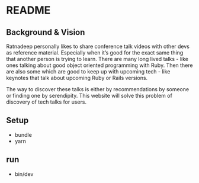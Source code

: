 # README

## Background & Vision

Ratnadeep personally likes to share conference talk videos with other devs as reference material. Especially when it’s good for the exact same thing that another person is trying to learn. There are many long lived talks - like ones talking about good object oriented programming with Ruby. Then there are also some which are good to keep up with upcoming tech - like keynotes that talk about upcoming Ruby or Rails versions.  

The way to discover these talks is either by recommendations by someone or finding one by serendipity. This website will solve this problem of discovery of tech talks for users.

## Setup

- bundle
- yarn

## run

- bin/dev
